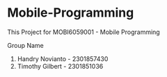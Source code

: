 # Mobile-Programming
This Project for MOBI6059001 - Mobile Programming

Group Name
1. Handry Novianto - 2301857430
2. Timothy Gilbert - 2301851036
